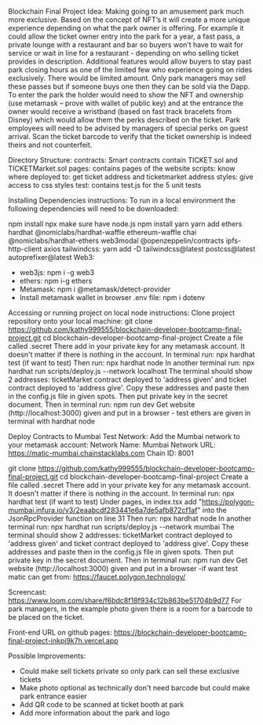 Blockchain Final Project Idea:
Making going to an amusement park much more exclusive. Based on the concept of NFT’s it will create a more unique experience depending on what the park owner is offering. For example it could allow the ticket owner entry into the park for a year, a fast pass, a private lounge with a restaurant and bar so buyers won’t have to wait for service or wait in line for a restaurant - depending on who selling ticket provides in description. Additional features would allow buyers to stay past park closing hours as one of the limited few who experience going on rides exclusively. There would be limited amount. Only park managers may sell these passes but if someone buys one then they can be sold via the Dapp. To enter the park the holder would need to show the NFT and ownership (use metamask – prove with wallet of public key) and at the entrance the owner would receive a wristband (based on fast track bracelets from Disney) which would allow them the perks described on the ticket. Park employees will need to be advised by managers of special perks on guest arrival. Scan the ticket barcode to verify that the ticket ownership is indeed theirs and not counterfeit.   

Directory Structure:
contracts: Smart contracts contain TICKET.sol and TICKETMarket.sol
pages: contains pages of the website
scripts: know where deployed to: get ticket address and ticketmarket address
styles: give access to css styles
test: contains test.js for the 5 unit tests


Installing Dependencies instructions:
To run in a local environment the following dependencies will need to be downloaded:

npm install npx
make sure have node.js
npm install yarn
yarn add ethers hardhat @nomiclabs/hardhat-waffle ethereum-waffle chai @nomiclabs/hardhat-ethers web3modal @openzeppelin/contracts ipfs-http-client axios
tailwindcss: yarn add -D tailwindcss@latest postcss@latest autoprefixer@latest
Web3: 
- web3js: npm i -g web3
- ethers: npm i-g ethers
- Metamask: npm i @metamask/detect-provider
- Install metamask wallet in browser
.env file: npm i dotenv


Accessing or running project on local node instructions:
Clone project repository onto your local machine:
git clone https://github.com/kathy999555/blockchain-developer-bootcamp-final-project.git
cd blockchain-developer-bootcamp-final-project
Create a file called .secret There add in your private key for any metamask account. It doesn't matter if there is nothing in the account. 
In terminal run: npx hardhat test (if want to test)
Then run: npx hardhat node
In another terminal run: npx hardhat run scripts/deploy.js --network localhost
The terminal should show 2 addresses: ticketMarket contract deployed to 'address given' and ticket contract deployed to 'address give'. Copy these addresses and paste then in the config.js file in given spots. 
Then put private key in the secret document.
Then in terminal run: npm run dev
Get website (http://localhost:3000) given and put in a browser - test ethers are given in terminal with hardhat node

Deploy Contracts to Mumbai Test Network:
Add the Mumbai network to your metamask account: 
Network Name: Mumbai
Network URL: https://matic-mumbai.chainstacklabs.com
Chain ID: 8001

git clone https://github.com/kathy999555/blockchain-developer-bootcamp-final-project.git
cd blockchain-developer-bootcamp-final-project
Create a file called .secret There add in your private key for any metamask account. It doesn't matter if there is nothing in the account. 
In terminal run: npx hardhat test (if want to test)
Under pages, in index.tsx add "https://polygon-mumbai.infura.io/v3/2eaabcdf283441e6a7de5afb872cf1af" into the JsonRpcProvider function on line 31
Then run: npx hardhat node
In another terminal run: npx hardhat run scripts/deploy.js --network mumbai
The terminal should show 2 addresses: ticketMarket contract deployed to 'address given' and ticket contract deployed to 'address give'. Copy these addresses and paste then in the config.js file in given spots. 
Then put private key in the secret document.
Then in terminal run: npm run dev
Get website (http://localhost:3000) given and put in a browser -if want test matic can get from: https://faucet.polygon.technology/

Screencast:
https://www.loom.com/share/f6bdc8f18f934c12b863be51704b9d77
For park managers, in the example photo given there is a room for a barcode to be placed on the ticket.

Front-end URL on github pages:
https://blockchain-developer-bootcamp-final-project-inkpj9k7h.vercel.app


Possible Improvements:
- Could make sell tickets private so only park can sell these exclusive tickets
- Make photo optional as technically don't need barcode but could make park entrance easier
- Add QR code to be scanned at ticket booth at park
- Add more information about the park and logo

